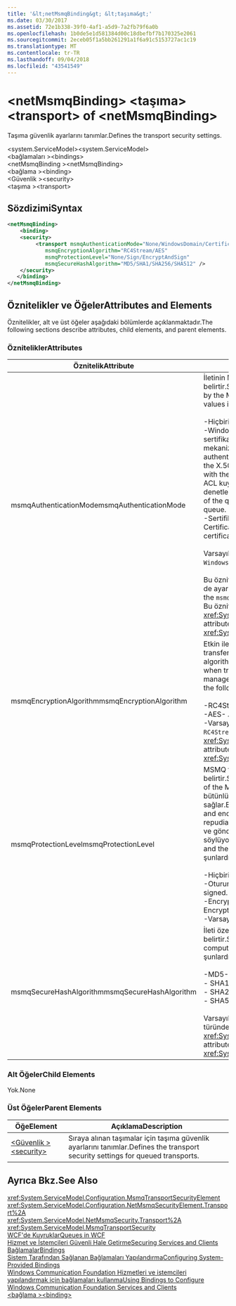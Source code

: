 ```yaml
---
title: '&lt;netMsmqBinding&gt; &lt;taşıma&gt;'
ms.date: 03/30/2017
ms.assetid: 72e1b338-39f0-4af1-a5d9-7a2fb79f6a0b
ms.openlocfilehash: 1b0de5e1d581384d00c18dbefbf7b170325e2061
ms.sourcegitcommit: 2eceb05f1a5bb261291a1f6a91c5153727ac1c19
ms.translationtype: MT
ms.contentlocale: tr-TR
ms.lasthandoff: 09/04/2018
ms.locfileid: "43541549"
---
```

# <a name="lttransportgt-of-ltnetmsmqbindinggt"></a><span data-ttu-id="d7097-102">&lt;netMsmqBinding&gt; &lt;taşıma&gt;</span><span class="sxs-lookup"><span data-stu-id="d7097-102">&lt;transport&gt; of &lt;netMsmqBinding&gt;</span></span>
<span data-ttu-id="d7097-103">Taşıma güvenlik ayarlarını tanımlar.</span><span class="sxs-lookup"><span data-stu-id="d7097-103">Defines the transport security settings.</span></span>  
  
 <span data-ttu-id="d7097-104">\<system.ServiceModel></span><span class="sxs-lookup"><span data-stu-id="d7097-104">\<system.ServiceModel></span></span>  
<span data-ttu-id="d7097-105">\<bağlamaları ></span><span class="sxs-lookup"><span data-stu-id="d7097-105">\<bindings></span></span>  
<span data-ttu-id="d7097-106">\<netMsmqBinding ></span><span class="sxs-lookup"><span data-stu-id="d7097-106">\<netMsmqBinding></span></span>  
<span data-ttu-id="d7097-107">\<bağlama ></span><span class="sxs-lookup"><span data-stu-id="d7097-107">\<binding></span></span>  
<span data-ttu-id="d7097-108">\<Güvenlik ></span><span class="sxs-lookup"><span data-stu-id="d7097-108">\<security></span></span>  
<span data-ttu-id="d7097-109">\<taşıma ></span><span class="sxs-lookup"><span data-stu-id="d7097-109">\<transport></span></span>  
  
## <a name="syntax"></a><span data-ttu-id="d7097-110">Sözdizimi</span><span class="sxs-lookup"><span data-stu-id="d7097-110">Syntax</span></span>  
  
```xml  
<netMsmqBinding>  
    <binding>  
    <security>  
         <transport msmqAuthenticationMode="None/WindowsDomain/Certificate"  
            msmqEncryptionAlgorithm="RC4Stream/AES"  
            msmqProtectionLevel="None/Sign/EncryptAndSign"  
            msmqSecureHashAlgorithm="MD5/SHA1/SHA256/SHA512" />  
    </security>  
   </binding>  
</netMsmqBinding>  
```  
  
## <a name="attributes-and-elements"></a><span data-ttu-id="d7097-111">Öznitelikler ve Öğeler</span><span class="sxs-lookup"><span data-stu-id="d7097-111">Attributes and Elements</span></span>  
 <span data-ttu-id="d7097-112">Öznitelikler, alt ve üst öğeler aşağıdaki bölümlerde açıklanmaktadır.</span><span class="sxs-lookup"><span data-stu-id="d7097-112">The following sections describe attributes, child elements, and parent elements.</span></span>  
  
### <a name="attributes"></a><span data-ttu-id="d7097-113">Öznitelikler</span><span class="sxs-lookup"><span data-stu-id="d7097-113">Attributes</span></span>  
  
|<span data-ttu-id="d7097-114">Öznitelik</span><span class="sxs-lookup"><span data-stu-id="d7097-114">Attribute</span></span>|<span data-ttu-id="d7097-115">Açıklama</span><span class="sxs-lookup"><span data-stu-id="d7097-115">Description</span></span>|  
|---------------|-----------------|  
|<span data-ttu-id="d7097-116">msmqAuthenticationMode</span><span class="sxs-lookup"><span data-stu-id="d7097-116">msmqAuthenticationMode</span></span>|<span data-ttu-id="d7097-117">İletinin MSMQ taşıma tarafından nasıl doğrulacağını belirtir.</span><span class="sxs-lookup"><span data-stu-id="d7097-117">Specifies how the message must be authenticated by the MSMQ transport.</span></span> <span data-ttu-id="d7097-118">Geçerli değerler şunlardır:</span><span class="sxs-lookup"><span data-stu-id="d7097-118">Valid values include the following:</span></span><br /><br /> <span data-ttu-id="d7097-119">-Hiçbiri: Kimlik doğrulaması yok.</span><span class="sxs-lookup"><span data-stu-id="d7097-119">-   None: No authentication.</span></span><br /><span data-ttu-id="d7097-120">-WindowsDomain: İletiyle ilişkili güvenlik kimliği için X.509 sertifikası almak için Active Directory kimlik doğrulama mekanizması kullanır.</span><span class="sxs-lookup"><span data-stu-id="d7097-120">-   WindowsDomain: The authentication mechanism uses Active Directory to retrieve the X.509 certificate for the security identifier associated with the message.</span></span> <span data-ttu-id="d7097-121">Bu, ardından kullanıcı emin olmak için ACL kuyruğun sıra için yazma iznine sahip olmadığını denetlemek için kullanılır.</span><span class="sxs-lookup"><span data-stu-id="d7097-121">This is then used to check the ACL of the queue to ensure the user has write permission for the queue.</span></span><br /><span data-ttu-id="d7097-122">-Sertifika: Kanal sertifikayı sertifika deposundan alır.</span><span class="sxs-lookup"><span data-stu-id="d7097-122">-   Certificate: The channel retrieves the certificate from the certificate store.</span></span><br /><br /> <span data-ttu-id="d7097-123">Varsayılan, `WindowsDomain` değeridir.</span><span class="sxs-lookup"><span data-stu-id="d7097-123">The default is `WindowsDomain`.</span></span><br /><br /> <span data-ttu-id="d7097-124">Bu öznitelik ayarlanırsa `None`, `msmqProtectionLevel` özniteliği de ayarlanması gerekir `None`.</span><span class="sxs-lookup"><span data-stu-id="d7097-124">If this attribute is set to `None`, the `msmqProtectionLevel` attribute must also be set to `None`.</span></span> <span data-ttu-id="d7097-125">Bu öznitelik türünde <xref:System.ServiceModel.MsmqAuthenticationMode></span><span class="sxs-lookup"><span data-stu-id="d7097-125">This attribute is of type <xref:System.ServiceModel.MsmqAuthenticationMode></span></span>|  
|<span data-ttu-id="d7097-126">msmqEncryptionAlgorithm</span><span class="sxs-lookup"><span data-stu-id="d7097-126">msmqEncryptionAlgorithm</span></span>|<span data-ttu-id="d7097-127">Etkin ileti şifreleme için iletileri ileti sıra yöneticileri arasında transfer ederken kullanılan algoritmayı belirtir.</span><span class="sxs-lookup"><span data-stu-id="d7097-127">Specifies the algorithm to be used for message encryption on the wire when transferring messages between message queue managers.</span></span> <span data-ttu-id="d7097-128">Geçerli değerler şunlardır:</span><span class="sxs-lookup"><span data-stu-id="d7097-128">Valid values include the following:</span></span><br /><br /> <span data-ttu-id="d7097-129">-RC4Stream</span><span class="sxs-lookup"><span data-stu-id="d7097-129">-   RC4Stream</span></span><br /><span data-ttu-id="d7097-130">-AES</span><span class="sxs-lookup"><span data-stu-id="d7097-130">-   AES</span></span><br /><span data-ttu-id="d7097-131">-Varsayılan değer `RC4Stream`.</span><span class="sxs-lookup"><span data-stu-id="d7097-131">-   The default value is `RC4Stream`.</span></span> <span data-ttu-id="d7097-132">Bu öznitelik türünde <xref:System.ServiceModel.MsmqEncryptionAlgorithm>.</span><span class="sxs-lookup"><span data-stu-id="d7097-132">This attribute is of type <xref:System.ServiceModel.MsmqEncryptionAlgorithm>.</span></span>|  
|<span data-ttu-id="d7097-133">msmqProtectionLevel</span><span class="sxs-lookup"><span data-stu-id="d7097-133">msmqProtectionLevel</span></span>|<span data-ttu-id="d7097-134">MSMQ taşıma düzeyinde güvenli şekilde iletileri belirtir.</span><span class="sxs-lookup"><span data-stu-id="d7097-134">Specifies the way messages are secured at the level of the MSMQ transport.</span></span> <span data-ttu-id="d7097-135">İleti bütünlüğü hem takası ileti bütünlüğü çalışırken işaretini ve şifreleme sağlar şifreleme sağlar.</span><span class="sxs-lookup"><span data-stu-id="d7097-135">Encryption ensures message integrity, while sign and encrypt ensures both message integrity and non-repudiation.</span></span> <span data-ttu-id="d7097-136">Diğer bir deyişle, ileti gönderen gerçekten geldi ve gönderen kim kendisinin kendisinin olduğunu söylüyor.</span><span class="sxs-lookup"><span data-stu-id="d7097-136">That is, the message indeed came from the sender and the sender is who he says he is.</span></span> <span data-ttu-id="d7097-137">Geçerli değerler şunlardır:</span><span class="sxs-lookup"><span data-stu-id="d7097-137">Valid values include the following:</span></span><br /><br /> <span data-ttu-id="d7097-138">-Hiçbiri: Koruma yok.</span><span class="sxs-lookup"><span data-stu-id="d7097-138">-   None: No protection.</span></span><br /><span data-ttu-id="d7097-139">-Oturum: İletileri imzalanmıştır.</span><span class="sxs-lookup"><span data-stu-id="d7097-139">-   Sign: Messages are signed.</span></span><br /><span data-ttu-id="d7097-140">-EncryptAndSign: İletileri şifrelenir ve imzalanmış.</span><span class="sxs-lookup"><span data-stu-id="d7097-140">-   EncryptAndSign: Messages are encrypted and signed.</span></span><br /><span data-ttu-id="d7097-141">-Varsayılan `Sign`.</span><span class="sxs-lookup"><span data-stu-id="d7097-141">-   The default is `Sign`.</span></span>|  
|<span data-ttu-id="d7097-142">msmqSecureHashAlgorithm</span><span class="sxs-lookup"><span data-stu-id="d7097-142">msmqSecureHashAlgorithm</span></span>|<span data-ttu-id="d7097-143">İleti özeti bilgi işlem için kullanılan karma algoritmasını belirtir.</span><span class="sxs-lookup"><span data-stu-id="d7097-143">Specifies the hash algorithm to be used for computing the message digest.</span></span> <span data-ttu-id="d7097-144">Geçerli değerler şunlardır:</span><span class="sxs-lookup"><span data-stu-id="d7097-144">Valid values include the following:</span></span><br /><br /> <span data-ttu-id="d7097-145">-MD5</span><span class="sxs-lookup"><span data-stu-id="d7097-145">-   MD5</span></span><br /><span data-ttu-id="d7097-146">-   SHA1</span><span class="sxs-lookup"><span data-stu-id="d7097-146">-   SHA1</span></span><br /><span data-ttu-id="d7097-147">-   SHA256</span><span class="sxs-lookup"><span data-stu-id="d7097-147">-   SHA256</span></span><br /><span data-ttu-id="d7097-148">-   SHA512</span><span class="sxs-lookup"><span data-stu-id="d7097-148">-   SHA512</span></span><br /><br /> <span data-ttu-id="d7097-149">Varsayılan, `SHA1` değeridir.</span><span class="sxs-lookup"><span data-stu-id="d7097-149">The default is `SHA1`.</span></span> <span data-ttu-id="d7097-150">Bu öznitelik türünde <xref:System.ServiceModel.MsmqSecureHashAlgorithm>.</span><span class="sxs-lookup"><span data-stu-id="d7097-150">This attribute is of type <xref:System.ServiceModel.MsmqSecureHashAlgorithm>.</span></span>|  
  
### <a name="child-elements"></a><span data-ttu-id="d7097-151">Alt Öğeler</span><span class="sxs-lookup"><span data-stu-id="d7097-151">Child Elements</span></span>  
 <span data-ttu-id="d7097-152">Yok.</span><span class="sxs-lookup"><span data-stu-id="d7097-152">None</span></span>  
  
### <a name="parent-elements"></a><span data-ttu-id="d7097-153">Üst Öğeler</span><span class="sxs-lookup"><span data-stu-id="d7097-153">Parent Elements</span></span>  
  
|<span data-ttu-id="d7097-154">Öğe</span><span class="sxs-lookup"><span data-stu-id="d7097-154">Element</span></span>|<span data-ttu-id="d7097-155">Açıklama</span><span class="sxs-lookup"><span data-stu-id="d7097-155">Description</span></span>|  
|-------------|-----------------|  
|[<span data-ttu-id="d7097-156">\<Güvenlik ></span><span class="sxs-lookup"><span data-stu-id="d7097-156">\<security></span></span>](../../../../../docs/framework/configure-apps/file-schema/wcf/security-of-netmsmqbinding.md)|<span data-ttu-id="d7097-157">Sıraya alınan taşımalar için taşıma güvenlik ayarlarını tanımlar.</span><span class="sxs-lookup"><span data-stu-id="d7097-157">Defines the transport security settings for queued transports.</span></span>|  
  
## <a name="see-also"></a><span data-ttu-id="d7097-158">Ayrıca Bkz.</span><span class="sxs-lookup"><span data-stu-id="d7097-158">See Also</span></span>  
 <xref:System.ServiceModel.Configuration.MsmqTransportSecurityElement>  
 <xref:System.ServiceModel.Configuration.NetMsmqSecurityElement.Transport%2A>  
 <xref:System.ServiceModel.NetMsmqSecurity.Transport%2A>  
 <xref:System.ServiceModel.MsmqTransportSecurity>  
 [<span data-ttu-id="d7097-159">WCF'de Kuyruklar</span><span class="sxs-lookup"><span data-stu-id="d7097-159">Queues in WCF</span></span>](../../../../../docs/framework/wcf/feature-details/queues-in-wcf.md)  
 [<span data-ttu-id="d7097-160">Hizmet ve İstemcileri Güvenli Hale Getirme</span><span class="sxs-lookup"><span data-stu-id="d7097-160">Securing Services and Clients</span></span>](../../../../../docs/framework/wcf/feature-details/securing-services-and-clients.md)  
 [<span data-ttu-id="d7097-161">Bağlamalar</span><span class="sxs-lookup"><span data-stu-id="d7097-161">Bindings</span></span>](../../../../../docs/framework/wcf/bindings.md)  
 [<span data-ttu-id="d7097-162">Sistem Tarafından Sağlanan Bağlamaları Yapılandırma</span><span class="sxs-lookup"><span data-stu-id="d7097-162">Configuring System-Provided Bindings</span></span>](../../../../../docs/framework/wcf/feature-details/configuring-system-provided-bindings.md)  
 [<span data-ttu-id="d7097-163">Windows Communication Foundation Hizmetleri ve istemcileri yapılandırmak için bağlamaları kullanma</span><span class="sxs-lookup"><span data-stu-id="d7097-163">Using Bindings to Configure Windows Communication Foundation Services and Clients</span></span>](https://msdn.microsoft.com/library/bd8b277b-932f-472f-a42a-b02bb5257dfb)  
 [<span data-ttu-id="d7097-164">\<bağlama ></span><span class="sxs-lookup"><span data-stu-id="d7097-164">\<binding></span></span>](../../../../../docs/framework/misc/binding.md)
